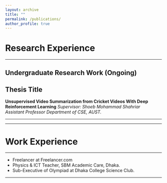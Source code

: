```yaml
---
layout: archive
title: ""
permalink: /publications/
author_profile: true
---
```


# Research Experience
-----------

## Undergraduate Research Work (Ongoing)

## Thesis Title 

**Unsupervised Video Summarization from Cricket Videos With Deep Reinforcement Learning**
*Supervisor: Shoeb Mohammad Shahriar <br/>
             Assistant Professor 
			 Department of CSE, AUST.* 
___________________________________

-----------

# Work Experience
-----------
* Freelancer at Freelancer.com 
* Physics & ICT Teacher, SBM Academic Care, Dhaka. 
* Sub-Executive of Olympiad at Dhaka College Science Club. 
----------- 